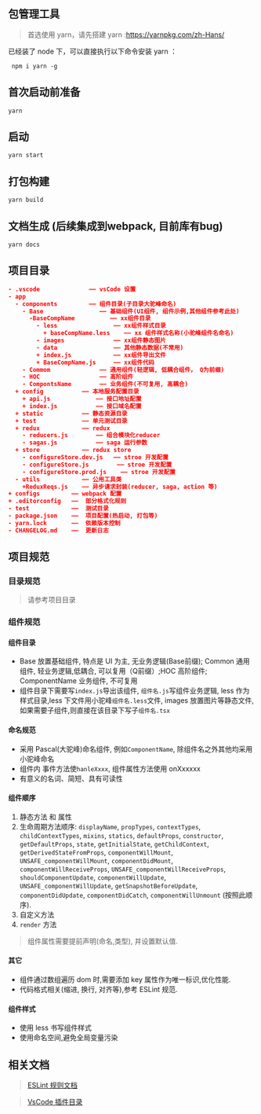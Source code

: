 ## 包管理工具

> 首选使用 yarn，请先搭建 yarn :https://yarnpkg.com/zh-Hans/

已经装了 node 下，可以直接执行以下命令安装 yarn ：

```
 npm i yarn -g
```

## 首次启动前准备

```
yarn
```

## 启动

```
yarn start
```

## 打包构建

```
yarn build
```

## 文档生成 (后续集成到webpack, 目前库有bug)

```
yarn docs
```

## 项目目录

```json
- .vscode              —— vsCode 设置
- app
  - components         —— 组件目录(子目录大驼峰命名)
    - Base                —— 基础组件(UI组件, 组件示例,其他组件参考此处)
      -BaseCompName          —— xx组件目录
        - less                —— xx组件样式目录
          + baseCompName.less    —— xx 组件样式名称(小驼峰组件名命名)
        - images              —— xx组件静态图片
        - data                —— 其他静态数据(不常用)
        + index.js            —— xx组件导出文件
        + BaseCompName.js     —— xx组件代码
    - Commom              —— 通用组件(轻逻辑, 低耦合组件， Q为前缀)
    - HOC                 —— 高阶组件
    - CompontsName        —— 业务组件(不可复用, 高耦合)
  + config           —— 本地服务配置目录
    + api.js             —— 接口地址配置
    + index.js           —— 接口域名配置
  + static           —— 静态资源目录
  + test             —— 单元测试目录
  + redux            —— redux
    - reducers.js        —— 组合模块化reducer
    - sagas.js           —— saga 运行参数
  + store            —— redux store
    - configureStore.dev.js   —— stroe 开发配置
    - configureStore.js        —— stroe 开发配置
    - configureStore.prod.js    —— stroe 开发配置
  - utils            —— 公用工具类
    +ReduxReqs.js    —— 异步请求封装(reducer, saga, action 等)
+ configs         —— webpack 配置
+ .editorconfig   ——  部分格式化规则
- test            ——  测试目录
- package.json    ——  项目配置(热启动, 打包等)
- yarn.lock       ——  依赖版本控制
- CHANGELOG.md    ——  更新日志
```

## 项目规范

### 目录规范

> 请参考项目目录

### 组件规范

#### 组件目录

- Base 放置基础组件, 特点是 UI 为主, 无业务逻辑(Base前缀); Common 通用组件, 轻业务逻辑,低耦合, 可以复用（Q前缀）;HOC 高阶组件; ComponentName 业务组件, 不可复用
- 组件目录下需要写`index.js`导出该组件, `组件名.js`写组件业务逻辑, less 作为样式目录,less 下文件用小驼峰`组件名.less`文件, images 放置图片等静态文件, 如果需要子组件,则直接在该目录下写子`组件名.tsx`

#### 命名规范

- 采用 Pascal(大驼峰)命名组件, 例如`ComponentName`, 除组件名之外其他均采用小驼峰命名
- 组件内 事件方法使`hanleXxxx`, 组件属性方法使用 onXxxxxx
- 有意义的名词、简短、具有可读性

#### 组件顺序

1.  静态方法 和 属性
2.  生命周期方法顺序: `displayName`, `propTypes`, `contextTypes`, `childContextTypes`, `mixins`, `statics`, `defaultProps`, `constructor`, `getDefaultProps`, `state`, `getInitialState`, `getChildContext`, `getDerivedStateFromProps`, `componentWillMount`, `UNSAFE_componentWillMount`, `componentDidMount`, `componentWillReceiveProps`, `UNSAFE_componentWillReceiveProps`, `shouldComponentUpdate`, `componentWillUpdate`, `UNSAFE_componentWillUpdate`, `getSnapshotBeforeUpdate`, `componentDidUpdate`, `componentDidCatch`, `componentWillUnmount` (按照此顺序).
3.  自定义方法
4.  `render` 方法

> 组件属性需要提前声明(命名,类型), 并设置默认值.

#### 其它

- 组件通过数组遍历 dom 时,需要添加 key 属性作为唯一标识,优化性能.
- 代码格式相关(缩进, 换行, 对齐等),参考 ESLint 规范.

#### 组件样式

- 使用 less 书写组件样式
- 使用命名空间,避免全局变量污染

## 相关文档

> [ESLint 规则文档](./eslint.md)

> [VsCode 插件目录](./vscodePlugin.md)
